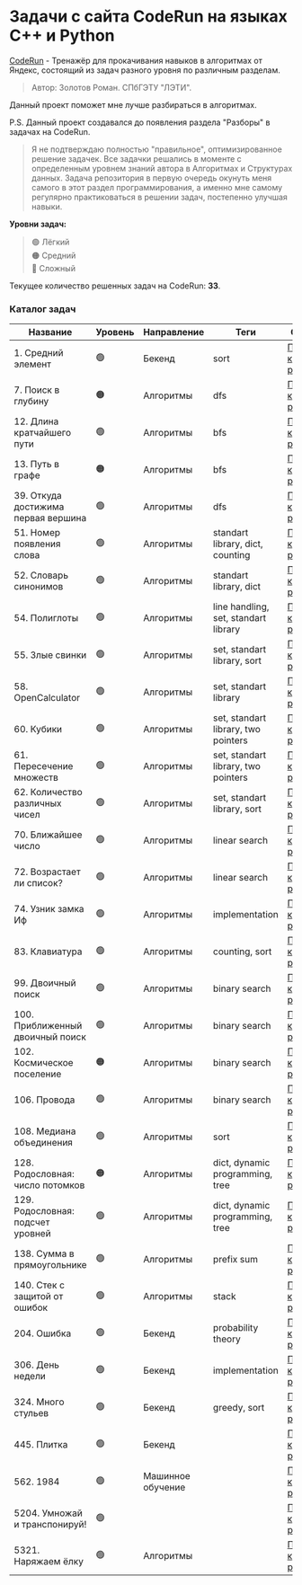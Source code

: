 # Задачи с сайта CodeRun на языках C++ и Python

<a href="https://coderun.yandex.ru/">CodeRun</a> - Тренажёр для прокачивания навыков в алгоритмах от Яндекс, состоящий из задач разного уровня по различным разделам. 

>Автор: Золотов Роман. СПбГЭТУ "ЛЭТИ".

Данный проект поможет мне лучше разбираться в алгоритмах. 

P.S. Данный проект создавался до появления раздела "Разборы" в задачах на CodeRun.

>Я не подтверждаю полностью "правильное", оптимизированное решение задачек. Все задачки решались в моменте с определенным уровнем знаний автора в Алгоритмах и Структурах данных.
>Задача репозитория в первую очередь окунуть меня самого в этот раздел программирования, а именно мне самому регулярно практиковаться в решении задач, постепенно улучшая навыки. 

**Уровни задач:** <br>
>🟢 Лёгкий <br>
>🟠 Средний <br>
>🔴 Сложный <br>

Текущее количество решенных задач на CodeRun: **33**.

### Каталог задач

| Название                                  | Уровень | Направление | Теги                   | Ссылка                 |
|-------------------------------------------|---------|-------------|------------------------|------------------------|
| 1. Средний элемент                        | 🟢      | Бекенд      | sort                   | <a href="https://github.com/neuezeldaa/Algorithms_CodeRun/blob/main/solution/1.cpp">Перейти к решению</a> |
| 7. Поиск в глубину                        | 🟠      | Алгоритмы   | dfs                    | <a href="https://github.com/neuezeldaa/Algorithms_CodeRun/blob/main/solution/7.cpp">Перейти к решению</a> |
| 12. Длина кратчайшего пути                | 🟢      | Алгоритмы   | bfs                    | <a href="https://github.com/neuezeldaa/Algorithms_CodeRun/blob/main/solution/12.cpp">Перейти к решению</a> |
| 13. Путь в графе                          | 🟠      | Алгоритмы   | bfs                    | <a href="https://github.com/neuezeldaa/Algorithms_CodeRun/blob/main/solution/13.cpp">Перейти к решению</a> |
| 39. Откуда достижима первая вершина       | 🟢      | Алгоритмы   | dfs                    | <a href="https://github.com/neuezeldaa/Algorithms_CodeRun/blob/main/solution/39.cpp">Перейти к решению</a> |
| 51. Номер появления слова                 | 🟢      | Алгоритмы   | standart library, dict, counting   | <a href="https://github.com/neuezeldaa/Algorithms_CodeRun/blob/main/solution/51.cpp">Перейти к решению</a> |
| 52. Словарь синонимов                     | 🟢      | Алгоритмы   | standart library, dict | <a href="https://github.com/neuezeldaa/Algorithms_CodeRun/blob/main/solution/52.cpp">Перейти к решению</a> |
| 54. Полиглоты                             | 🟢      | Алгоритмы   | line handling, set, standart library| <a href="https://github.com/neuezeldaa/Algorithms_CodeRun/blob/main/solution/54.cpp">Перейти к решению</a> |
| 55. Злые свинки                           | 🟢      | Алгоритмы   | set, standart library, sort| <a href="https://github.com/neuezeldaa/Algorithms_CodeRun/blob/main/solution/55.cpp">Перейти к решению</a> |
| 58. OpenCalculator                        | 🟢      | Алгоритмы   | set, standart library| <a href="https://github.com/neuezeldaa/Algorithms_CodeRun/blob/main/solution/58.cpp">Перейти к решению</a> |
| 60. Кубики                                | 🟢      | Алгоритмы   | set, standart library, two pointers| <a href="https://github.com/neuezeldaa/Algorithms_CodeRun/blob/main/solution/60.cpp">Перейти к решению</a> |
| 61. Пересечение множеств                  | 🟢      | Алгоритмы   | set, standart library, two pointers| <a href="https://github.com/neuezeldaa/Algorithms_CodeRun/blob/main/solution/61.cpp">Перейти к решению</a> |
| 62. Количество различных чисел            | 🟢      | Алгоритмы   | set, standart library, sort| <a href="https://github.com/neuezeldaa/Algorithms_CodeRun/blob/main/solution/62.cpp">Перейти к решению</a> |
| 70. Ближайшее число                       | 🟢      | Алгоритмы   | linear search | <a href="https://github.com/neuezeldaa/Algorithms_CodeRun/blob/main/solution/70.cpp">Перейти к решению</a> |
| 72. Возрастает ли список?                 | 🟢      | Алгоритмы   | linear search | <a href="https://github.com/neuezeldaa/Algorithms_CodeRun/blob/main/solution/72.cpp">Перейти к решению</a> |
| 74. Узник замка Иф                        | 🟢      | Алгоритмы   | implementation | <a href="https://github.com/neuezeldaa/Algorithms_CodeRun/blob/main/solution/74.cpp">Перейти к решению</a> |
| 83. Клавиатура                            | 🟢      | Алгоритмы   | counting, sort | <a href="https://github.com/neuezeldaa/Algorithms_CodeRun/blob/main/solution/83.cpp">Перейти к решению</a> |
| 99. Двоичный поиск                        | 🟢      | Алгоритмы   | binary search | <a href="https://github.com/neuezeldaa/Algorithms_CodeRun/blob/main/solution/99.cpp">Перейти к решению</a> |
| 100. Приближенный двоичный поиск          | 🟢      | Алгоритмы   | binary search | <a href="https://github.com/neuezeldaa/Algorithms_CodeRun/blob/main/solution/100.cpp">Перейти к решению</a> |
| 102. Космическое поселение                | 🟠      | Алгоритмы   | binary search | <a href="https://github.com/neuezeldaa/Algorithms_CodeRun/blob/main/solution/102.cpp">Перейти к решению</a> |
| 106. Провода                              | 🟢      | Алгоритмы   | binary search | <a href="https://github.com/neuezeldaa/Algorithms_CodeRun/blob/main/solution/106.cpp">Перейти к решению</a> |
| 108. Медиана объединения                  | 🟢      | Алгоритмы   | sort | <a href="https://github.com/neuezeldaa/Algorithms_CodeRun/blob/main/solution/108.cpp">Перейти к решению</a> |
| 128. Родословная: число потомков          | 🟠      | Алгоритмы   | dict, dynamic programming, tree | <a href="https://github.com/neuezeldaa/Algorithms_CodeRun/blob/main/solution/128.cpp">Перейти к решению</a> |
| 129. Родословная: подсчет уровней         | 🟢      | Алгоритмы   | dict, dynamic programming, tree | <a href="https://github.com/neuezeldaa/Algorithms_CodeRun/blob/main/solution/129.cpp">Перейти к решению</a> |
| 138. Сумма в прямоугольнике               | 🟢      | Алгоритмы   | prefix sum | <a href="https://github.com/neuezeldaa/Algorithms_CodeRun/blob/main/solution/138.cpp">Перейти к решению</a> |
| 140. Стек с защитой от ошибок             | 🟢      | Алгоритмы   | stack | <a href="https://github.com/neuezeldaa/Algorithms_CodeRun/blob/main/solution/140.cpp">Перейти к решению</a> |
| 204. Ошибка                               | 🟢      | Бекенд      | probability theory | <a href="https://github.com/neuezeldaa/Algorithms_CodeRun/blob/main/solution/204.cpp">Перейти к решению</a> |
| 306. День недели                          | 🟢      | Бекенд      | implementation | <a href="https://github.com/neuezeldaa/Algorithms_CodeRun/blob/main/solution/306.cpp">Перейти к решению</a> |
| 324. Много стульев                        | 🟢      | Бекенд      | greedy, sort | <a href="https://github.com/neuezeldaa/Algorithms_CodeRun/blob/main/solution/324.cpp">Перейти к решению</a> |
| 445. Плитка                               | 🟢      | Бекенд      |  | <a href="https://github.com/neuezeldaa/Algorithms_CodeRun/blob/main/solution/445.cpp">Перейти к решению</a> |
| 562. 1984                                 | 🟢      | Машинное обучение |  | <a href="https://github.com/neuezeldaa/Algorithms_CodeRun/blob/main/solution/562.cpp">Перейти к решению</a> |
| 5204. Умножай и транспонируй!             | 🟢      |             |  | <a href="https://github.com/neuezeldaa/Algorithms_CodeRun/blob/main/solution/5204.cpp">Перейти к решению</a> |
| 5321. Наряжаем ёлку                       | 🟢      | Алгоритмы   |  | <a href="https://github.com/neuezeldaa/Algorithms_CodeRun/blob/main/solution/5321.cpp">Перейти к решению</a> |




